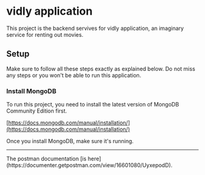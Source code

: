 # vidly application
This project is the backend servives for vidly application, an imaginary service for renting out movies.

## Setup
Make sure to follow all these steps exactly as explained below. Do not miss any steps or you won't be able to run this application.

### Install MongoDB
To run this project, you need to install the latest version of MongoDB Community Edition first.

[https://docs.mongodb.com/manual/installation/](https://docs.mongodb.com/manual/installation/)

Once you install MongoDB, make sure it's running.

<hr/>
The postman documentation [is here](https://documenter.getpostman.com/view/16601080/UyxepodD). 
